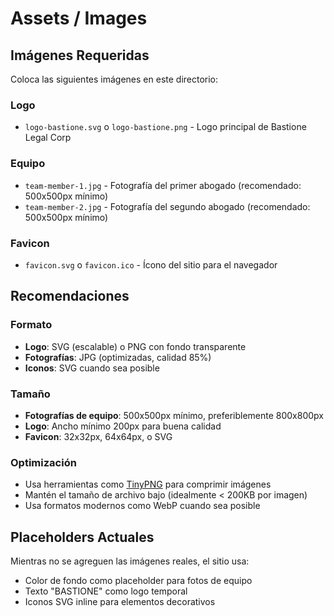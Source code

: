 # Assets / Images

## Imágenes Requeridas

Coloca las siguientes imágenes en este directorio:

### Logo
- `logo-bastione.svg` o `logo-bastione.png` - Logo principal de Bastione Legal Corp

### Equipo
- `team-member-1.jpg` - Fotografía del primer abogado (recomendado: 500x500px mínimo)
- `team-member-2.jpg` - Fotografía del segundo abogado (recomendado: 500x500px mínimo)

### Favicon
- `favicon.svg` o `favicon.ico` - Ícono del sitio para el navegador

## Recomendaciones

### Formato
- **Logo**: SVG (escalable) o PNG con fondo transparente
- **Fotografías**: JPG (optimizadas, calidad 85%)
- **Iconos**: SVG cuando sea posible

### Tamaño
- **Fotografías de equipo**: 500x500px mínimo, preferiblemente 800x800px
- **Logo**: Ancho mínimo 200px para buena calidad
- **Favicon**: 32x32px, 64x64px, o SVG

### Optimización
- Usa herramientas como [TinyPNG](https://tinypng.com/) para comprimir imágenes
- Mantén el tamaño de archivo bajo (idealmente < 200KB por imagen)
- Usa formatos modernos como WebP cuando sea posible

## Placeholders Actuales

Mientras no se agreguen las imágenes reales, el sitio usa:
- Color de fondo como placeholder para fotos de equipo
- Texto "BASTIONE" como logo temporal
- Iconos SVG inline para elementos decorativos

